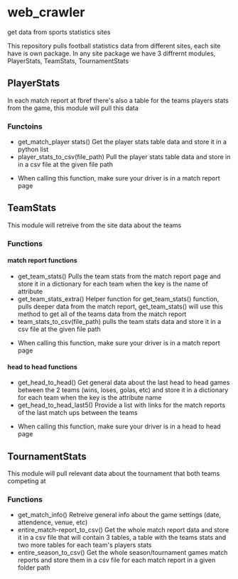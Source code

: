 # web_crawler
get data from sports statistics sites

This repository pulls football statistics data from different sites, each site have is own package.
In any site package we have 3 diffrernt modules, PlayerStats, TeamStats, TournamentStats

## PlayerStats
In each match report at fbref there's also a table for the teams players stats from the game, this module will pull this data 
### Functoins
- get_match_player stats() 
  Get the player stats table data and store it in a python list
- player_stats_to_csv(file_path)
  Pull the player stats table data and store in in a csv file at the given file path

* When calling this function, make sure your driver is in a match report page

## TeamStats
This module will retreive from the site data about the teams
### Functions
#### match report functions
- get_team_stats()
  Pulls the team stats from the match report page and store it in a dictionary for each team when the key is the name of attribute
- get_team_stats_extra()
  Helper function for get_team_stats() function, pulls deeper data from the match report, get_team_stats() will use this method to get all of the teams data from the       match report
- team_stats_to_csv(file_path)
  pulls the team stats data and store it in a csv file at the given file path

* When calling this function, make sure your driver is in a match report page

#### head to head functions
- get_head_to_head()
  Get general data about the last head to head games between the 2 teams (wins, loses, golas, etc) and store it in a dictionary for each team when the key is the         attribute name
- get_head_to_head_last5()
  Provide a list with links for the match reports of the last match ups between the teams
  
* When calling this function, make sure your driver is in a head to head page

## TournamentStats
This module will pull relevant data about the tournament that both teams competing at
### Functions
- get_match_info()
  Retreive general info about the game settings (date, attendence, venue, etc)
- entire_match-report_to_csv()
  Get the whole match report data and store it in a csv file that will contain 3 tables, a table with the teams stats and two more tables for each team's players stats
- entire_season_to_csv()
  Get the whole season/tournament games match reports and store them in a csv file for each match report in a given folder path

  
